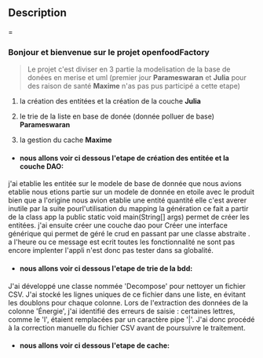 ## Description
=
### Bonjour et bienvenue sur le projet openfoodFactory
> Le projet c'est diviser en 3 partie la modelisation de la base de donées en merise et uml (premier jour **Parameswaran** et **Julia** pour des raison de santé **Maxime** n'as pas pus participé a cette etape)

1. la création des entitées et la création de la couche **Julia**

2. le trie de la liste en base de donée (donnée polluer de base) **Parameswaran** 

3. la gestion du cache **Maxime**


- #### nous allons voir ci dessous l'etape de création des entitée et la couche DAO:
j'ai etablie les entitée sur le modele de base de donnée que nous avions etablie nous etions partie sur un modele de donnée en etoile avec le produit bien que a l'origine nous avion etablie une entité quantité elle c'est averer inutile par la suite 
pourl'utilisation du mapping la génération ce fait a partir de la class app la public static void main(String[] args) permet de créer les entitées.
j'ai ensuite créer une couche dao pour Créer une interface générique qui permet de géré le crud en passant par une classe abstraite .
a l'heure ou ce message est ecrit toutes les fonctionnalité ne sont pas encore implenter l'appli n'est donc pas tester dans sa globalité.

- #### nous allons voir ci dessous l'etape de trie de la bdd:
J'ai développé une classe nommée 'Decompose' pour nettoyer un fichier CSV. J'ai stocké les lignes uniques de ce fichier dans une liste, en évitant les doublons pour chaque colonne. Lors de l'extraction des données de la colonne 'Énergie', j'ai identifié des erreurs de saisie : certaines lettres, comme le 'l', étaient remplacées par un caractère pipe '|'. J'ai donc procédé à la correction manuelle du fichier CSV avant de poursuivre le traitement.

- #### nous allons voir ci dessous l'etape de cache:
